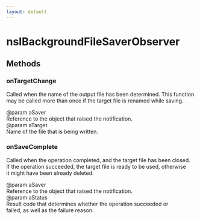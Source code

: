 ```yaml
---
layout: default
---
```


# nsIBackgroundFileSaverObserver #

## Methods ##

### onTargetChange ###
  
Called when the name of the output file has been determined.  This function  
may be called more than once if the target file is renamed while saving.  
  
@param aSaver  
       Reference to the object that raised the notification.  
@param aTarget  
       Name of the file that is being written.  
  

### onSaveComplete ###
  
Called when the operation completed, and the target file has been closed.  
If the operation succeeded, the target file is ready to be used, otherwise  
it might have been already deleted.  
  
@param aSaver  
       Reference to the object that raised the notification.  
@param aStatus  
       Result code that determines whether the operation succeeded or  
       failed, as well as the failure reason.  
  
